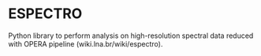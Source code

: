 # ESPECTRO
Python library to perform analysis on high-resolution spectral data reduced with OPERA pipeline (wiki.lna.br/wiki/espectro). 
